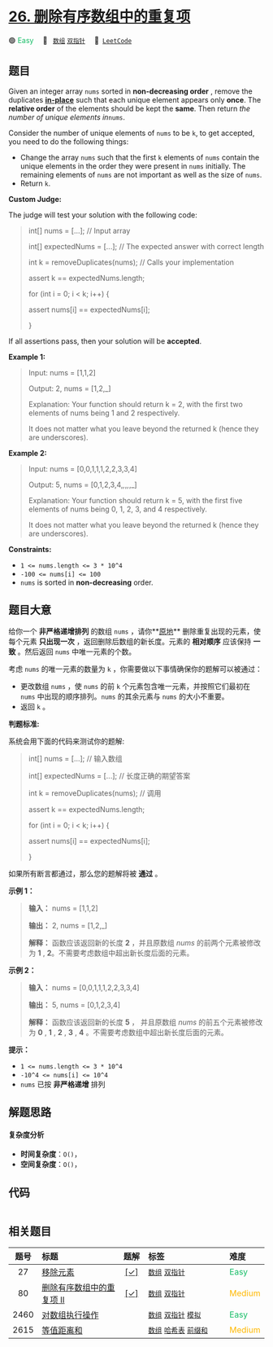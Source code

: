 # [26. 删除有序数组中的重复项](https://leetcode.com/problems/remove-duplicates-from-sorted-array)

🟢 <font color=#15bd66>Easy</font>&emsp; 🔖&ensp; [`数组`](/outline/tag/array.md) [`双指针`](/outline/tag/two-pointers.md)&emsp; 🔗&ensp;[`LeetCode`](https://leetcode.com/problems/remove-duplicates-from-sorted-array)

## 题目

Given an integer array `nums` sorted in **non-decreasing order** , remove the
duplicates [**in-place**](https://en.wikipedia.org/wiki/In-place_algorithm)
such that each unique element appears only **once**. The **relative order** of
the elements should be kept the **same**. Then return _the number of unique
elements in_`nums`.

Consider the number of unique elements of `nums` to be `k`, to get accepted,
you need to do the following things:

  * Change the array `nums` such that the first `k` elements of `nums` contain the unique elements in the order they were present in `nums` initially. The remaining elements of `nums` are not important as well as the size of `nums`.
  * Return `k`.

**Custom Judge:**

The judge will test your solution with the following code:

> 
> 
> 
> 
> 
> int[] nums = [...]; // Input array
> 
> int[] expectedNums = [...]; // The expected answer with correct length
> 
> 
> 
> int k = removeDuplicates(nums); // Calls your implementation
> 
> 
> 
> assert k == expectedNums.length;
> 
> for (int i = 0; i < k; i++) {
> 
> > 
> assert nums[i] == expectedNums[i];
> 
> }
> 
> 

If all assertions pass, then your solution will be **accepted**.



**Example 1:**

> Input: nums = [1,1,2]
> 
> Output: 2, nums = [1,2,_]
> 
> Explanation: Your function should return k = 2, with the first two elements of nums being 1 and 2 respectively.
> 
> It does not matter what you leave beyond the returned k (hence they are underscores).

**Example 2:**

> Input: nums = [0,0,1,1,1,2,2,3,3,4]
> 
> Output: 5, nums = [0,1,2,3,4,_,_,_,_,_]
> 
> Explanation: Your function should return k = 5, with the first five elements of nums being 0, 1, 2, 3, and 4 respectively.
> 
> It does not matter what you leave beyond the returned k (hence they are underscores).

**Constraints:**

  * `1 <= nums.length <= 3 * 10^4`
  * `-100 <= nums[i] <= 100`
  * `nums` is sorted in **non-decreasing** order.


## 题目大意

给你一个 **非严格递增排列** 的数组 `nums`
，请你**[原地](http://baike.baidu.com/item/%E5%8E%9F%E5%9C%B0%E7%AE%97%E6%B3%95)**
删除重复出现的元素，使每个元素 **只出现一次** ，返回删除后数组的新长度。元素的 **相对顺序** 应该保持 **一致** 。然后返回 `nums`
中唯一元素的个数。

考虑 `nums` 的唯一元素的数量为 `k` ，你需要做以下事情确保你的题解可以被通过：

  * 更改数组 `nums` ，使 `nums` 的前 `k` 个元素包含唯一元素，并按照它们最初在 `nums` 中出现的顺序排列。`nums` 的其余元素与 `nums` 的大小不重要。
  * 返回 `k` 。

**判题标准:**

系统会用下面的代码来测试你的题解:

> 
> 
> 
> 
> 
> int[] nums = [...]; // 输入数组
> 
> int[] expectedNums = [...]; // 长度正确的期望答案
> 
> 
> 
> int k = removeDuplicates(nums); // 调用
> 
> 
> 
> assert k == expectedNums.length;
> 
> for (int i = 0; i < k; i++) {
> 
> > 
> assert nums[i] == expectedNums[i];
> 
> }

如果所有断言都通过，那么您的题解将被 **通过** 。



**示例 1：**

> 
> 
> 
> 
> 
> **输入：** nums = [1,1,2]
> 
> **输出：** 2, nums = [1,2,_]
> 
> **解释：** 函数应该返回新的长度 **2** ，并且原数组 _nums_ 的前两个元素被修改为 **1** , **2**。不需要考虑数组中超出新长度后面的元素。
> 
> 

**示例 2：**

> 
> 
> 
> 
> 
> **输入：** nums = [0,0,1,1,1,2,2,3,3,4]
> 
> **输出：** 5, nums = [0,1,2,3,4]
> 
> **解释：** 函数应该返回新的长度 **5** ， 并且原数组 _nums_ 的前五个元素被修改为 **0** , **1** , **2** , **3** , **4** 。不需要考虑数组中超出新长度后面的元素。
> 
> 



**提示：**

  * `1 <= nums.length <= 3 * 10^4`
  * `-10^4 <= nums[i] <= 10^4`
  * `nums` 已按 **非严格递增**  排列


## 解题思路

#### 复杂度分析

- **时间复杂度**：`O()`，
- **空间复杂度**：`O()`，

## 代码

```javascript

```

## 相关题目

<!-- prettier-ignore -->
| 题号 | 标题 | 题解 | 标签 | 难度 |
| :------: | :------ | :------: | :------ | :------ |
| 27 | [移除元素](https://leetcode.com/problems/remove-element) | [[✓]](/problem/0027.md) |  [`数组`](/outline/tag/array.md) [`双指针`](/outline/tag/two-pointers.md) | <font color=#15bd66>Easy</font> |
| 80 | [删除有序数组中的重复项 II](https://leetcode.com/problems/remove-duplicates-from-sorted-array-ii) | [[✓]](/problem/0080.md) |  [`数组`](/outline/tag/array.md) [`双指针`](/outline/tag/two-pointers.md) | <font color=#ffb800>Medium</font> |
| 2460 | [对数组执行操作](https://leetcode.com/problems/apply-operations-to-an-array) |  |  [`数组`](/outline/tag/array.md) [`双指针`](/outline/tag/two-pointers.md) [`模拟`](/outline/tag/simulation.md) | <font color=#15bd66>Easy</font> |
| 2615 | [等值距离和](https://leetcode.com/problems/sum-of-distances) |  |  [`数组`](/outline/tag/array.md) [`哈希表`](/outline/tag/hash-table.md) [`前缀和`](/outline/tag/prefix-sum.md) | <font color=#ffb800>Medium</font> |

<style>
.blue {
    background-color: #096dd9;
    padding: 0.25rem 0.5rem;
    margin: 0;
    font-size: 0.85em;
    border-radius: 3px;
    color: white;
    font-weight: 500;
}
table th:first-of-type { width: 10%; }
table th:nth-of-type(2) { width: 35%; }
table th:nth-of-type(3) { width: 10%; }
table th:nth-of-type(4) { width: 35%; }
table th:nth-of-type(5) { width: 10%; }
</style>
